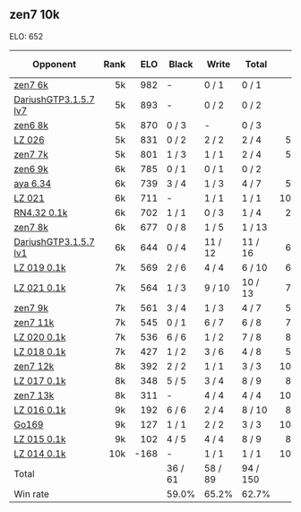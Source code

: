 ## zen7 10k ##

ELO: 652

Opponent | Rank | ELO | Black | Write | Total | Win rate
---------|-----:|----:|-------|-------|-------|-------:
[zen7 6k](zen7%206k.md) | 5k | 982 | - | 0 / 1 | 0 / 1 | 0.0%
[DariushGTP3.1.5.7 lv7](DariushGTP3.1.5.7%20lv7.md) | 5k | 893 | - | 0 / 2 | 0 / 2 | 0.0%
[zen6 8k](zen6%208k.md) | 5k | 870 | 0 / 3 | - | 0 / 3 | 0.0%
[LZ 026](LZ%20026.md) | 5k | 831 | 0 / 2 | 2 / 2 | 2 / 4 | 50.0%
[zen7 7k](zen7%207k.md) | 5k | 801 | 1 / 3 | 1 / 1 | 2 / 4 | 50.0%
[zen6 9k](zen6%209k.md) | 6k | 785 | 0 / 1 | 0 / 1 | 0 / 2 | 0.0%
[aya 6.34](aya%206.34.md) | 6k | 739 | 3 / 4 | 1 / 3 | 4 / 7 | 57.1%
[LZ 021](LZ%20021.md) | 6k | 711 | - | 1 / 1 | 1 / 1 | 100.0%
[RN4.32 0.1k](RN4.32%200.1k.md) | 6k | 702 | 1 / 1 | 0 / 3 | 1 / 4 | 25.0%
[zen7 8k](zen7%208k.md) | 6k | 677 | 0 / 8 | 1 / 5 | 1 / 13 | 7.7%
[DariushGTP3.1.5.7 lv1](DariushGTP3.1.5.7%20lv1.md) | 6k | 644 | 0 / 4 | 11 / 12 | 11 / 16 | 68.8%
[LZ 019 0.1k](LZ%20019%200.1k.md) | 7k | 569 | 2 / 6 | 4 / 4 | 6 / 10 | 60.0%
[LZ 021 0.1k](LZ%20021%200.1k.md) | 7k | 564 | 1 / 3 | 9 / 10 | 10 / 13 | 76.9%
[zen7 9k](zen7%209k.md) | 7k | 561 | 3 / 4 | 1 / 3 | 4 / 7 | 57.1%
[zen7 11k](zen7%2011k.md) | 7k | 545 | 0 / 1 | 6 / 7 | 6 / 8 | 75.0%
[LZ 020 0.1k](LZ%20020%200.1k.md) | 7k | 536 | 6 / 6 | 1 / 2 | 7 / 8 | 87.5%
[LZ 018 0.1k](LZ%20018%200.1k.md) | 7k | 427 | 1 / 2 | 3 / 6 | 4 / 8 | 50.0%
[zen7 12k](zen7%2012k.md) | 8k | 392 | 2 / 2 | 1 / 1 | 3 / 3 | 100.0%
[LZ 017 0.1k](LZ%20017%200.1k.md) | 8k | 348 | 5 / 5 | 3 / 4 | 8 / 9 | 88.9%
[zen7 13k](zen7%2013k.md) | 8k | 311 | - | 4 / 4 | 4 / 4 | 100.0%
[LZ 016 0.1k](LZ%20016%200.1k.md) | 9k | 192 | 6 / 6 | 2 / 4 | 8 / 10 | 80.0%
[Go169](Go169.md) | 9k | 127 | 1 / 1 | 2 / 2 | 3 / 3 | 100.0%
[LZ 015 0.1k](LZ%20015%200.1k.md) | 9k | 102 | 4 / 5 | 4 / 4 | 8 / 9 | 88.9%
[LZ 014 0.1k](LZ%20014%200.1k.md) | 10k | -168 | - | 1 / 1 | 1 / 1 | 100.0%
Total | | | 36 / 61 | 58 / 89 | 94 / 150 | 
Win rate| | | 59.0% | 65.2% | 62.7% | 
